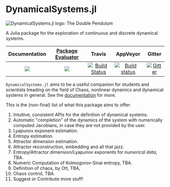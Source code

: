 # DynamicalSystems.jl

![DynamicalSystems.jl logo: The Double Pendulum](https://i.imgur.com/nFQFdB0.gifv)

A Julia package for the exploration of continuous and discrete dynamical systems.

| **Documentation**   | [**Package Evaluator**](http://pkg.julialang.org/?pkg=DynamicalSystems#DynamicalSystems) | **Travis**     | **AppVeyor** | Gitter |
|:--------:|:-------------------:|:-----------------------:|:-----:|:-----:|
|[![](https://img.shields.io/badge/docs-latest-blue.svg)](https://JuliaDynamics.github.io/DynamicalSystems.jl/latest) | [![](http://pkg.julialang.org/badges/DynamicalSystems_0.6.svg)](http://pkg.julialang.org/?pkg=DynamicalSystems) | [![Build Status](https://travis-ci.org/JuliaDynamics/DynamicalSystems.jl.svg?branch=master)](https://travis-ci.org/JuliaDynamics/DynamicalSystems.jl) | [![Build status](https://ci.appveyor.com/api/projects/status/oabd7hgibx63bo1l?svg=true)](https://ci.appveyor.com/project/JuliaDynamics/dynamicalsystems-jl) | [![Gitter](https://img.shields.io/gitter/room/nwjs/nw.js.svg)](https://gitter.im/JuliaDynamics/Lobby)

`DynamicalSystems.jl` aims to be a useful companion for students and scientists treading
on the field of Chaos, nonlinear dynamics and dynamical systems in general.
See the [documentation](https://JuliaDynamics.github.io/DynamicalSystems.jl/latest) for more.

This is the (non-final) list of what this package aims to offer:

1. Intuitive, consistent APIs for the definition of dynamical systems.
2. Automatic "completion" of the dynamics of the system with numerically computed Jacobians, in case they are not provided by the user.
3. Lyapunov exponent estimation.
4. Entropy estimation.
5. Attractor dimension estimation.
6. Attractor reconstruction, embedding and all that jazz.
6. Entropy/Attractor dimension/Lyapunov exponents for *numerical data*, TBA.
7. Numeric Computation of Kolmogorov-Sinai entropy, TBA.
8. Definition of chaos, by Ott, TBA,
7. Chaos control, TBA.
8. Suggest or Contribute more stuff!
